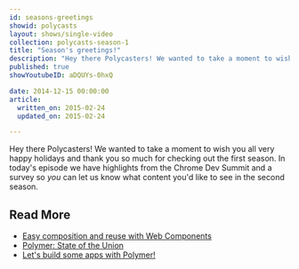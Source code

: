 ```yaml
---
id: seasons-greetings
showid: polycasts
layout: shows/single-video
collection: polycasts-season-1
title: "Season's greetings!"
description: "Hey there Polycasters! We wanted to take a moment to wish you all very happy holidays and thank you so much for checking out the first season. In today's episode we have highlights from the Chrome Dev Summit and a survey so *you* can let us know what content you'd like to see in the second season."
published: true
showYoutubeID: aDQUYs-0hxQ

date: 2014-12-15 00:00:00
article:
  written_on: 2015-02-24
  updated_on: 2015-02-24

---
```


Hey there Polycasters! We wanted to take a moment to wish you all very happy holidays and thank you so much for checking out the first season. In today's episode we have highlights from the Chrome Dev Summit and a survey so *you* can let us know what content you'd like to see in the second season.

## Read More

- [Easy composition and reuse with Web Components](http://goo.gl/Jq2b3l)
- [Polymer: State of the Union](http://goo.gl/ZnsHMO)
- [Let's build some apps with Polymer!](http://goo.gl/Uf0DfQ)

